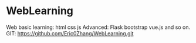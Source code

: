 # WebLearning
Web basic learning: html css js
Advanced: Flask bootstrap vue.js and so on.
GIT: https://github.com/Eric0Zhang/WebLearning.git

